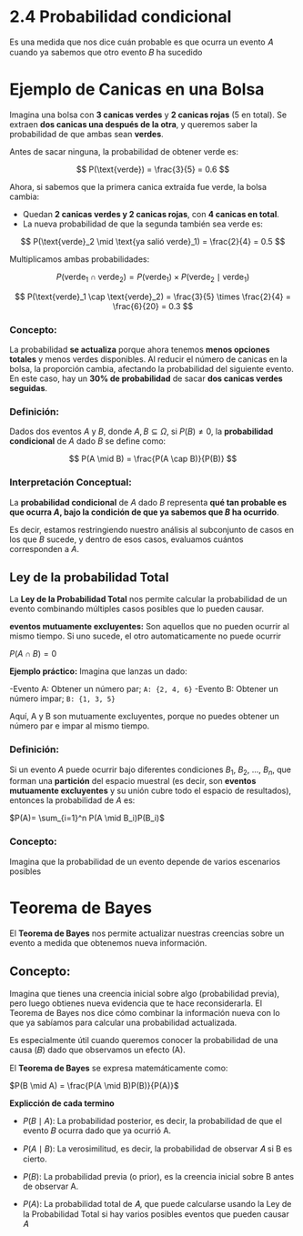 # 2.4 Probabilidad condicional

Es una medida que nos dice cuán probable es que ocurra un evento 𝐴 cuando ya sabemos que otro evento 𝐵 ha sucedido

# Ejemplo de Canicas en una Bolsa

Imagina una bolsa con **3 canicas verdes** y **2 canicas rojas** (5 en total). Se extraen **dos canicas una después de la otra**, y queremos saber la probabilidad de que ambas sean **verdes**.

Antes de sacar ninguna, la probabilidad de obtener verde es:

$$
P(\text{verde}) = \frac{3}{5} = 0.6
$$

Ahora, si sabemos que la primera canica extraída fue verde, la bolsa cambia:

- Quedan **2 canicas verdes y 2 canicas rojas**, con **4 canicas en total**.
- La nueva probabilidad de que la segunda también sea verde es:

$$
P(\text{verde}_2 \mid \text{ya salió verde}_1) = \frac{2}{4} = 0.5
$$

Multiplicamos ambas probabilidades:

$$
P(\text{verde}_1 \cap \text{verde}_2) = P(\text{verde}_1) \times P(\text{verde}_2 \mid \text{verde}_1)
$$

$$
P(\text{verde}_1 \cap \text{verde}_2) = \frac{3}{5} \times \frac{2}{4} = \frac{6}{20} = 0.3
$$

### **Concepto:**
La probabilidad **se actualiza** porque ahora tenemos **menos opciones totales** y menos verdes disponibles. Al reducir el número de canicas en la bolsa, la proporción cambia, afectando la probabilidad del siguiente evento. En este caso, hay un **30% de probabilidad** de sacar **dos canicas verdes seguidas**.

### **Definición:**  
Dados dos eventos $A$ y $B$, donde $A, B \subseteq \Omega$, si $P(B) \neq 0$, la **probabilidad condicional** de $A$ dado $B$ se define como:

$$
P(A \mid B) = \frac{P(A \cap B)}{P(B)}
$$

### **Interpretación Conceptual:**  
La **probabilidad condicional** de $A$ dado $B$ representa **qué tan probable es que ocurra $A$, bajo la condición de que ya sabemos que $B$ ha ocurrido**.  

Es decir, estamos restringiendo nuestro análisis al subconjunto de casos en los que $B$ sucede, y dentro de esos casos, evaluamos cuántos corresponden a $A$.

## Ley de la probabilidad Total

La **Ley de la Probabilidad Total** nos permite calcular la probabilidad de un evento combinando múltiples casos posibles que lo pueden causar.

**eventos mutuamente excluyentes:** Son aquellos que no pueden ocurrir al mismo tiempo. Si uno sucede, el otro automaticamente no puede ocurrir

$P(A\cap B) = 0$

**Ejemplo práctico:** Imagina que lanzas un dado:

-Evento A: Obtener un número par; `A: {2, 4, 6}`
-Evento B: Obtener un número impar; `B: {1, 3, 5}`

Aquí, A y B son mutuamente excluyentes, porque no puedes obtener un número par e impar al mismo tiempo.

### **Definición:**

Si un evento $A$ puede ocurrir bajo diferentes condiciones $B_1$, $B_2$, ..., $B_n$, que forman una **partición** del espacio muestral (es decir, son **eventos mutuamente excluyentes**  y su unión cubre todo el espacio de resultados), entonces la probabilidad de $A$ es:

$P(A)= \sum_{i=1}^n P(A \mid B_i)P(B_i)$

### **Concepto:** 

Imagina que la probabilidad de un evento depende de varios escenarios posibles


# Teorema de Bayes

El **Teorema de Bayes** nos permite actualizar nuestras creencias sobre un evento a medida que obtenemos nueva información.

## **Concepto:**

Imagina que tienes una creencia inicial sobre algo (probabilidad previa), pero luego obtienes nueva evidencia que te hace reconsiderarla. El Teorema de Bayes nos dice cómo combinar la información nueva con lo que ya sabíamos para calcular una probabilidad actualizada.

Es especialmente útil cuando queremos conocer la probabilidad de una causa (𝐵) dado que observamos un efecto (A).

El **Teorema de Bayes** se expresa matemáticamente como:

$P(B \mid A) = \frac{P(A \mid B)P(B)}{P(A)}$

**Explicción de cada termino**

- $P(B \mid A)$: La probabilidad posterior, es decir, la probabilidad de que el evento 
𝐵 ocurra dado que ya ocurrió A.

- $P(A \mid B)$: La verosimilitud, es decir, la probabilidad de observar 
𝐴 si B es cierto.

- $P(B):$ La probabilidad previa (o prior), es la creencia inicial sobre B antes de observar A.

- $P(A):$ La probabilidad total de 𝐴, que puede calcularse usando la Ley de la Probabilidad Total si hay varios posibles eventos que pueden causar 𝐴




